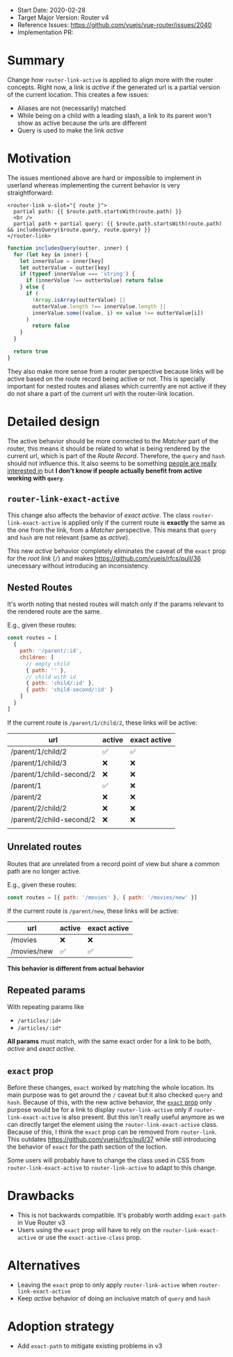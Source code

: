 - Start Date: 2020-02-28
- Target Major Version: Router v4
- Reference Issues: https://github.com/vuejs/vue-router/issues/2040
- Implementation PR:

# Summary

Change how `router-link-active` is applied to align more with the router concepts. Right now, a link is _active_ if the generated url is a partial version of the current location. This creates a few issues:

- Aliases are not (necessarily) matched
- While being on a child with a leading slash, a link to its parent won't show as active because the urls are different
- Query is used to make the link _active_

# Motivation

The issues mentioned above are hard or impossible to implement in userland whereas implementing the current behavior is very straightforward:

```vue
<router-link v-slot="{ route }">
  partial path: {{ $route.path.startsWith(route.path) }}
  <br />
  partial path + partial query: {{ $route.path.startsWith(route.path) && includesQuery($route.query, route.query) }}
</router-link>
```

```js
function includesQuery(outter, inner) {
  for (let key in inner) {
    let innerValue = inner[key]
    let outterValue = outter[key]
    if (typeof innerValue === 'string') {
      if (innerValue !== outterValue) return false
    } else {
      if (
        !Array.isArray(outterValue) ||
        outterValue.length !== innerValue.length ||
        innerValue.some((value, i) => value !== outterValue[i])
      )
        return false
    }
  }

  return true
}
```

They also make more sense from a router perspective because links will be active based on the route record being active or not. This is specially important for nested routes and aliases which currently are not active if they do not share a part of the current url with the router-link location.

# Detailed design

The active behavior should be more connected to the _Matcher_ part of the router, this means it should be related to what is being rendered by the current url, which is part of the _Route Record_. Therefore, the `query` and `hash` should not influence this. It also seems to be something [people are really interested in](https://github.com/vuejs/vue-router/issues/2040) but **I don't know if people actually benefit from active working with `query`**.

## `router-link-exact-active`

This change also affects the behavior of _exact active_. The class `router-link-exact-active` is applied only if the current route is **exactly** the same as the one from the link, from a _Matcher_ perspective. This means that `query` and `hash` are not relevant (same as _active_).

This new _active_ behavior completely eliminates the caveat of the `exact` prop for the _root link_ (`/`) and makes https://github.com/vuejs/rfcs/pull/36 unecessary without introducing an inconsistency.

## Nested Routes

It's worth noting that nested routes will match only if the params relevant to the rendered route are the same.

E.g., given these routes:

```js
const routes = [
  {
    path: '/parent/:id',
    children: [
      // empty child
      { path: '' },
      // child with id
      { path: 'child/:id' },
      { path: 'child-second/:id' }
    ]
  }
]
```

If the current route is `/parent/1/child/2`, these links will be active:

| url                      | active | exact active |
| ------------------------ | ------ | ------------ |
| /parent/1/child/2        | ✅     | ✅           |
| /parent/1/child/3        | ❌     | ❌           |
| /parent/1/child-second/2 | ❌     | ❌           |
| /parent/1                | ✅     | ❌           |
| /parent/2                | ❌     | ❌           |
| /parent/2/child/2        | ❌     | ❌           |
| /parent/2/child-second/2 | ❌     | ❌           |
|                          |        |              |

## Unrelated routes

Routes that are unrelated from a record point of view but share a common path are no longer active.

E.g., given these routes:

```js
const routes = [{ path: '/movies' }, { path: '/movies/new' }]
```

If the current route is `/parent/new`, these links will be active:

| url         | active | exact active |
| ----------- | ------ | ------------ |
| /movies     | ❌     | ❌           |
| /movies/new | ✅     | ✅           |

**This behavior is different from actual behavior**

## Repeated params

With repeating params like

- `/articles/:id+`
- `/articles/:id*`

**All params** must match, with the same exact order for a link to be both, _active_ and _exact active_.

## `exact` prop

Before these changes, `exact` worked by matching the whole location. Its main purpose was to get around the `/` caveat but it also checked `query` and `hash`.
Because of this, with the new active behavior, the [`exact` prop](https://router.vuejs.org/api/#exact) only purpose would be for a link to display `router-link-active` only if `router-link-exact-active` is also present. But this isn't really useful anymore as we can directly target the element using the `router-link-exact-active` class.
Because of this, I think the `exact` prop can be removed from `router-link`. This outdates https://github.com/vuejs/rfcs/pull/37 while still introducing the behavior of `exact` for the path section of the loction.

Some users will probably have to change the class used in CSS from `router-link-exact-active` to `router-link-active` to adapt to this change.

# Drawbacks

- This is not backwards compatible. It's probably worth adding `exact-path` in Vue Router v3
- Users using the `exact` prop will have to rely on the `router-link-exact-active` or use the `exact-active-class` prop.

# Alternatives

- Leaving the `exact` prop to only apply `router-link-active` when `router-link-exact-active`
- Keep _active_ behavior of doing an inclusive match of `query` and `hash`

# Adoption strategy

- Add `exact-path` to mitigate existing problems in v3
